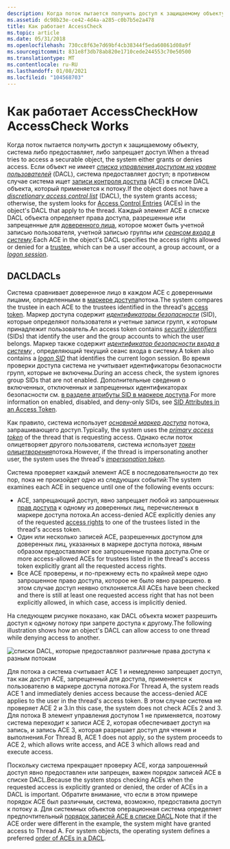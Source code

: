 ```yaml
---
description: Когда поток пытается получить доступ к защищаемому объекту, система либо предоставляет, либо запрещает доступ.
ms.assetid: dc98b23e-ce42-4d4a-a285-c0b7b5e2a478
title: Как работает AccessCheck
ms.topic: article
ms.date: 05/31/2018
ms.openlocfilehash: 730cc8f63e7d69bf4cb38344f5eda60861d08a9f
ms.sourcegitcommit: 831e8f3db78ab820e1710cede244553c70e50500
ms.translationtype: MT
ms.contentlocale: ru-RU
ms.lasthandoff: 01/08/2021
ms.locfileid: "104568703"
---
```

# <a name="how-accesscheck-works"></a><span data-ttu-id="e11f2-103">Как работает AccessCheck</span><span class="sxs-lookup"><span data-stu-id="e11f2-103">How AccessCheck Works</span></span>

<span data-ttu-id="e11f2-104">Когда поток пытается получить доступ к защищаемому объекту, система либо предоставляет, либо запрещает доступ.</span><span class="sxs-lookup"><span data-stu-id="e11f2-104">When a thread tries to access a securable object, the system either grants or denies access.</span></span> <span data-ttu-id="e11f2-105">Если объект не имеет [*списка управления доступом на уровне пользователей*](/windows/desktop/SecGloss/d-gly) (DACL), система предоставляет доступ; в противном случае система ищет [записи контроля доступа](access-control-entries.md) (ACE) в списке DACL объекта, который применяется к потоку.</span><span class="sxs-lookup"><span data-stu-id="e11f2-105">If the object does not have a [*discretionary access control list*](/windows/desktop/SecGloss/d-gly) (DACL), the system grants access; otherwise, the system looks for [Access Control Entries](access-control-entries.md) (ACEs) in the object's DACL that apply to the thread.</span></span> <span data-ttu-id="e11f2-106">Каждый элемент ACE в списке DACL объекта определяет права доступа, разрешенные или запрещенные для [доверенного лица](trustees.md), которое может быть учетной записью пользователя, учетной записью группы или [*сеансом входа в систему*](/windows/desktop/SecGloss/l-gly).</span><span class="sxs-lookup"><span data-stu-id="e11f2-106">Each ACE in the object's DACL specifies the access rights allowed or denied for a [trustee](trustees.md), which can be a user account, a group account, or a [*logon session*](/windows/desktop/SecGloss/l-gly).</span></span>

## <a name="dacls"></a><span data-ttu-id="e11f2-107">DACL</span><span class="sxs-lookup"><span data-stu-id="e11f2-107">DACLs</span></span>

<span data-ttu-id="e11f2-108">Система сравнивает доверенное лицо в каждом ACE с доверенными лицами, определенными в [маркере доступа](access-tokens.md)потока.</span><span class="sxs-lookup"><span data-stu-id="e11f2-108">The system compares the trustee in each ACE to the trustees identified in the thread's [access token](access-tokens.md).</span></span> <span data-ttu-id="e11f2-109">Маркер доступа содержит [*идентификаторы безопасности*](/windows/desktop/SecGloss/s-gly) (SID), которые определяют пользователя и учетные записи групп, к которым принадлежит пользователь.</span><span class="sxs-lookup"><span data-stu-id="e11f2-109">An access token contains [*security identifiers*](/windows/desktop/SecGloss/s-gly) (SIDs) that identify the user and the group accounts to which the user belongs.</span></span> <span data-ttu-id="e11f2-110">Маркер также содержит [*идентификатор безопасности входа в систему*](/windows/desktop/SecGloss/l-gly) , определяющий текущий сеанс входа в систему.</span><span class="sxs-lookup"><span data-stu-id="e11f2-110">A token also contains a [*logon SID*](/windows/desktop/SecGloss/l-gly) that identifies the current logon session.</span></span> <span data-ttu-id="e11f2-111">Во время проверки доступа система не учитывает идентификаторы безопасности групп, которые не включены.</span><span class="sxs-lookup"><span data-stu-id="e11f2-111">During an access check, the system ignores group SIDs that are not enabled.</span></span> <span data-ttu-id="e11f2-112">Дополнительные сведения о включенных, отключенных и запрещенных идентификаторах безопасности см. [в разделе атрибуты SID в маркере доступа](sid-attributes-in-an-access-token.md).</span><span class="sxs-lookup"><span data-stu-id="e11f2-112">For more information on enabled, disabled, and deny-only SIDs, see [SID Attributes in an Access Token](sid-attributes-in-an-access-token.md).</span></span>

<span data-ttu-id="e11f2-113">Как правило, система использует [*основной маркер доступа*](/windows/desktop/SecGloss/p-gly) потока, запрашивающего доступ.</span><span class="sxs-lookup"><span data-stu-id="e11f2-113">Typically, the system uses the [*primary access token*](/windows/desktop/SecGloss/p-gly) of the thread that is requesting access.</span></span> <span data-ttu-id="e11f2-114">Однако если поток олицетворяет другого пользователя, система использует [*токен олицетворения*](/windows/desktop/SecGloss/i-gly)потока.</span><span class="sxs-lookup"><span data-stu-id="e11f2-114">However, if the thread is impersonating another user, the system uses the thread's [*impersonation token*](/windows/desktop/SecGloss/i-gly).</span></span>

<span data-ttu-id="e11f2-115">Система проверяет каждый элемент ACE в последовательности до тех пор, пока не произойдет одно из следующих событий:</span><span class="sxs-lookup"><span data-stu-id="e11f2-115">The system examines each ACE in sequence until one of the following events occurs:</span></span>

-   <span data-ttu-id="e11f2-116">ACE, запрещающий доступ, явно запрещает любой из запрошенных [прав доступа](access-rights-and-access-masks.md) к одному из доверенных лиц, перечисленных в маркере доступа потока.</span><span class="sxs-lookup"><span data-stu-id="e11f2-116">An access-denied ACE explicitly denies any of the requested [access rights](access-rights-and-access-masks.md) to one of the trustees listed in the thread's access token.</span></span>
-   <span data-ttu-id="e11f2-117">Один или несколько записей ACE, разрешенных доступом для доверенных лиц, указанных в маркере доступа потока, явным образом предоставляют все запрошенные права доступа.</span><span class="sxs-lookup"><span data-stu-id="e11f2-117">One or more access-allowed ACEs for trustees listed in the thread's access token explicitly grant all the requested access rights.</span></span>
-   <span data-ttu-id="e11f2-118">Все ACE проверены, и по-прежнему есть по крайней мере одно запрошенное право доступа, которое не было явно разрешено. в этом случае доступ неявно отклоняется.</span><span class="sxs-lookup"><span data-stu-id="e11f2-118">All ACEs have been checked and there is still at least one requested access right that has not been explicitly allowed, in which case, access is implicitly denied.</span></span>

<span data-ttu-id="e11f2-119">На следующем рисунке показано, как DACL объекта может разрешить доступ к одному потоку при запрете доступа к другому.</span><span class="sxs-lookup"><span data-stu-id="e11f2-119">The following illustration shows how an object's DACL can allow access to one thread while denying access to another.</span></span>

![списки DACL, которые предоставляют различные права доступа к разным потокам](images/accctrl1.png)

<span data-ttu-id="e11f2-121">Для потока а система считывает ACE 1 и немедленно запрещает доступ, так как доступ ACE, запрещенный для доступа, применяется к пользователю в маркере доступа потока.</span><span class="sxs-lookup"><span data-stu-id="e11f2-121">For Thread A, the system reads ACE 1 and immediately denies access because the access-denied ACE applies to the user in the thread's access token.</span></span> <span data-ttu-id="e11f2-122">В этом случае система не проверяет ACE 2 и 3.</span><span class="sxs-lookup"><span data-stu-id="e11f2-122">In this case, the system does not check ACEs 2 and 3.</span></span> <span data-ttu-id="e11f2-123">Для потока B элемент управления доступом 1 не применяется, поэтому система переходит к записи ACE 2, которая обеспечивает доступ на запись, и запись ACE 3, которая разрешает доступ для чтения и выполнения.</span><span class="sxs-lookup"><span data-stu-id="e11f2-123">For Thread B, ACE 1 does not apply, so the system proceeds to ACE 2, which allows write access, and ACE 3 which allows read and execute access.</span></span>

<span data-ttu-id="e11f2-124">Поскольку система прекращает проверку ACE, когда запрошенный доступ явно предоставлен или запрещен, важен порядок записей ACE в списке DACL.</span><span class="sxs-lookup"><span data-stu-id="e11f2-124">Because the system stops checking ACEs when the requested access is explicitly granted or denied, the order of ACEs in a DACL is important.</span></span> <span data-ttu-id="e11f2-125">Обратите внимание, что если в этом примере порядок ACE был различным, система, возможно, предоставила доступ к потоку а. Для системных объектов операционная система определяет предпочтительный [порядок записей ACE в списке DACL](order-of-aces-in-a-dacl.md).</span><span class="sxs-lookup"><span data-stu-id="e11f2-125">Note that if the ACE order were different in the example, the system might have granted access to Thread A. For system objects, the operating system defines a preferred [order of ACEs in a DACL](order-of-aces-in-a-dacl.md).</span></span>

 

 
